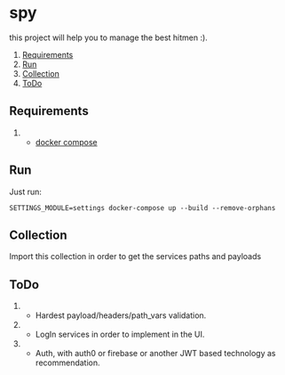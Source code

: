 # spy
this project will help you to manage the best hitmen :).

1. [Requirements](#requirements)
2. [Run](#run)
3. [Collection](#collection)
3. [ToDo](#todo)

## Requirements
1. - [docker compose](https://docs.docker.com/compose/)

## Run
Just run:
```
SETTINGS_MODULE=settings docker-compose up --build --remove-orphans
```

## Collection
Import this collection in order to get the services paths and payloads

## ToDo
1. - Hardest payload/headers/path_vars validation.
2. - LogIn services in order to implement in the UI.
3. - Auth, with auth0 or firebase or another JWT based technology as recommendation.
